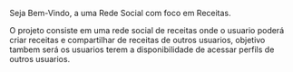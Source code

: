 Seja Bem-Vindo, a uma Rede Social com foco em Receitas.

O projeto consiste em uma rede social de receitas onde o usuario poderá criar receitas e compartilhar de receitas de outros usuarios, objetivo tambem será os usuarios terem a disponibilidade de acessar perfils de outros usuarios.
